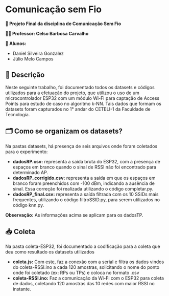 # Comunicação sem Fio
**📘 Projeto Final da disciplina de Comunicação Sem Fio**

**👨‍🏫 Professor: Celso Barbosa Carvalho**

**👥 Alunos:**
  - Daniel Silveira Gonzalez
  - Júlio Melo Campos
## 📜 Descrição
Neste seguinte trabalho, foi documentado todos os datasets e códigos utilizados para a efetuação do projeto, que utilizou o uso de um microcontrolador ESP32 com um módulo Wi-Fi para captação de Access Points para estudo de caso no algoritmo k-NN. Tais dados que formam os datasets foram capturados no 1° andar do CETELI-1 da Faculdade de Tecnologia.
## 🗂 Como se organizam os datasets?
Na pastas datasets, há presença de seis arquivos onde foram coletados para o experimento:
  - **dadosRP.csv:** representa a saída bruta do ESP32, com a presença de espaços em branco quando o sinal de RSSI não foi encontrado para determinado AP.
  - **dadosRP_corrigido.csv:** representa a saída em que os espaços em branco foram preenchidos com -100 dBm, indicando a ausência de sinal. Essa correção foi realizada utilizando o código completar.py.
  - **dadosRP_final.csv:** representa a saída filtrada com os 10 SSIDs mais frequentes, utilizando o código filtroSSID.py, para serem utilizados no código knn.py.

**Observação:** As informações acima se aplicam para os dadosTP.
## 📥 Coleta
Na pasta coleta-ESP32, foi documentado a codificação para a coleta que deu como resultado os datasets utilizados
  - **coleta.js:** Com este, faz a conexão com a serial e filtra os dados vindos do coleta-RSSI.ino a cada 120 amostras, solicitando o nome do ponto onde foi coletado (ex: RPs ou TPs) e coloca no formato .csv
  - **coleta-RSSI.ino:** Faz a comunicação da Wi-Fi com o ESP32 para coleta de dados, coletando 120 amostras das 10 redes com maior RSSI no instante.

